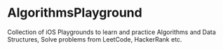 # AlgorithmsPlayground
Collection of iOS Playgrounds to learn and practice Algorithms and Data Structures, Solve problems from LeetCode, HackerRank etc.
